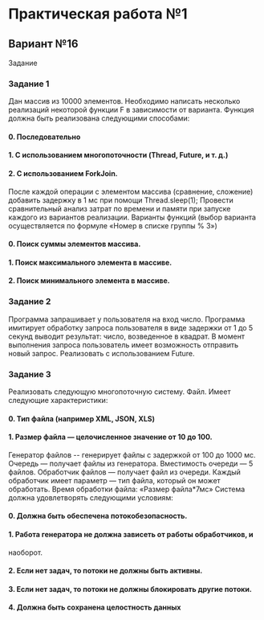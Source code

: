 # Практическая работа №1
## Вариант №16
Задание
### Задание 1
Дан массив из 10000 элементов. Необходимо написать несколько 
реализаций некоторой функции F в зависимости от варианта. Функция должна 
быть реализована следующими способами:
#### 0. Последовательно
#### 1. С использованием многопоточности (Thread, Future, и т. д.)
#### 2. С использованием ForkJoin.
После каждой операции с элементом массива (сравнение, сложение) 
добавить задержку в 1 мс при помощи Thread.sleep(1);
Провести сравнительный анализ затрат по времени и памяти при запуске 
каждого из вариантов реализации.
Варианты функций (выбор варианта осуществляется по формуле «Номер в 
списке группы % 3»)
#### 0. Поиск суммы элементов массива.
#### 1. Поиск максимального элемента в массиве.
#### 2. Поиск минимального элемента в массиве.
### Задание 2
Программа запрашивает у пользователя на вход число. Программа 
имитирует обработку запроса пользователя в виде задержки от 1 до 5 секунд 
выводит результат: число, возведенное в квадрат. В момент выполнения запроса 
пользователь имеет возможность отправить новый запрос. Реализовать с 
использованием Future.
### Задание 3
Реализовать следующую многопоточную систему.
Файл. Имеет следующие характеристики:
#### 0. Тип файла (например XML, JSON, XLS)
#### 1. Размер файла — целочисленное значение от 10 до 100.
Генератор файлов -- генерирует файлы с задержкой от 100 до 1000 мс.
Очередь — получает файлы из генератора. Вместимость очереди — 5 
файлов.
Обработчик файлов — получает файл из очереди. Каждый обработчик 
имеет параметр — тип файла, который он может обработать. Время обработки 
файла: «Размер файла*7мс»
Система должна удовлетворять следующими условиям:
#### 0. Должна быть обеспечена потокобезопасность.
#### 1. Работа генератора не должна зависеть от работы обработчиков, и 
наоборот.
#### 2. Если нет задач, то потоки не должны быть активны.
#### 3. Если нет задач, то потоки не должны блокировать другие потоки.
#### 4. Должна быть сохранена целостность данных
